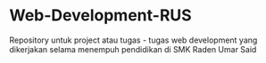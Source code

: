# Web-Development-RUS
Repository untuk project atau tugas - tugas web development yang dikerjakan selama menempuh pendidikan di SMK Raden Umar Said
